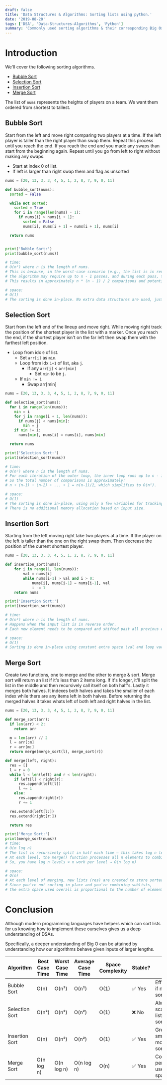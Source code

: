```yaml
---
draft: false
title: 'Data Structures & Algorithms: Sorting lists using python.'
date: '2019-08-20'
tags: ['DSA', 'Data-Structures-Algorithms', 'Python']
summary: 'Commonly used sorting algorithms & their corresponding Big Os. Develop a better intuition on DSAs by examining canonical sorting algorithms in Python.'
---
```


# Introduction

We'll cover the following sorting algorithms.

- [Bubble Sort](#bubble-sort)
- [Selection Sort](#selection-sort)
- [Insertion Sort](#insertion-sort)
- [Merge Sort](#merge-sort)

The list of `nums` represents the heights of players on a team. We want them ordered from shortest to tallest.

## Bubble Sort

Start from the left and move right comparing two players at a time. If the left player is taller than the right player than swap them.
Repeat this process until you reach the end. If you reach the end and you made any swaps than start from the beginning again.
Repeat until you go from left to right without making any swaps.

- Start at index 0 of list.
- If left is larger than right swap them and flag as unsorted

```python
nums = [20, 13, 3, 3, 4, 5, 1, 2, 8, 7, 9, 0, 11]

def bubble_sort(nums):
  sorted = False

  while not sorted:
    sorted = True
    for i in range(len(nums) - 1):
      if nums[i] > nums[i + 1]:
        sorted = False
        nums[i], nums[i + 1] = nums[i + 1], nums[i]

  return nums


print('Bubble Sort:')
print(bubble_sort(nums))

# time:
# O(n²) where n is the length of nums.
# This is because, in the worst-case scenario (e.g., the list is in reverse order),
# the algorithm may require up to n - 1 passes, and during each pass, the inner loop may run up to n - 1 times.
# This results in approximately n * (n - 1) / 2 comparisons and potential swaps, which simplifies to O(n²).

# space:
# O(1)
# The sorting is done in-place. No extra data structures are used, just a few variables.
```

## Selection Sort

Start from the left end of the lineup and move right. While moving right track the position of the shortest player in the list with a marker.
Once you reach the end, if the shortest player isn't on the far left then swap them with the farthest left position.

- Loop from idx `0` of list.
  - Set `arr[i]` as `min`.
  - Loop from idx `i+1` of list, aka `j`.
    - If any `arr[j]` < `arr[min]`
      - Set `min` to be `j`.
  - If `min != i`
    - Swap arr[min]

```python
nums = [20, 13, 3, 3, 4, 5, 1, 2, 8, 7, 9, 0, 11]

def selection_sort(nums):
  for i in range(len(nums)):
    min = i
    for j in range(i + 1, len(nums)):
      if nums[j] < nums[min]:
        min = j
    if min != i:
      nums[min], nums[i] = nums[i], nums[min]

  return nums

print('Selection Sort:')
print(selection_sort(nums))

# time:
# O(n²) where n is the length of nums.
# For each iteration of the outer loop, the inner loop runs up to n - i - 1 times to find the minimum.
# So the total number of comparisons is approximately:
# n + (n-1) + (n-2) + ... + 1 = n(n-1)/2, which simplifies to O(n²).

# space:
# O(1)
# The sorting is done in-place, using only a few variables for tracking indices (i, j, min).
# There is no additional memory allocation based on input size.
```

## Insertion Sort

Starting from the left moving right take two players at a time. If the player on the left is taller than the one on the right swap them. Then decrease the position of the current shortest player.

```python
nums = [20, 13, 3, 3, 4, 5, 1, 2, 8, 7, 9, 0, 11]

def insertion_sort(nums):
	for i in range(1, len(nums)):
		val = nums[i]
		while nums[i-1] > val and i > 0:
			nums[i], nums[i-1] = nums[i-1], val
			i -= 1
	return nums

print('Insertion Sort:')
print(insertion_sort(nums))

# time:
# O(n²) where n is the length of nums.
# Happens when the input list is in reverse order.
# Each new element needs to be compared and shifted past all previous elements.

# space:
# O(1)
# Sorting is done in-place using constant extra space (val and loop variables).
```

## Merge Sort

Create two functions, one to merge and the other to merge & sort.
Merge sort will return an list if it's less than 2 items long. If it's longer, it'll split the list in the middle and then
recursively call itself on both half's. Lastly it merges both halves. It indexes both halves and takes the smaller of each index while there are any items left in both halves. Before returning the merged halves it takes whats left of both left and right halves in the list.

```python
nums = [20, 13, 3, 3, 4, 5, 1, 2, 8, 7, 9, 0, 11]

def merge_sort(arr):
  if len(arr) < 2:
    return arr

  m = len(arr) // 2
  l = arr[:m]
  r = arr[m:]
  return merge(merge_sort(l), merge_sort(r))

def merge(left, right):
  res = []
  l = r = 0
  while l < len(left) and r < len(right):
    if left[l] < right[r]:
      res.append(left[l])
      l += 1
    else:
      res.append(right[r])
      r += 1

  res.extend(left[l:])
  res.extend(right[r:])

  return res

print('Merge Sort:')
print(merge_sort(nums))
# time:
# O(n log n)
# The list is recursively split in half each time — this takes log n levels of recursion.
# At each level, the merge() function processes all n elements to combine the sorted halves.
# So, you have log n levels × n work per level ⇒ O(n log n)

# space:
# O(n)
# At each level of merging, new lists (res) are created to store sorted results.
# Since you're not sorting in place and you're combining sublists,
# the extra space used overall is proportional to the number of elements — O(n).
```

# Conclusion

Although modern programming languages have helpers which can sort lists for us knowing how to implement these ourselves
gives us a deep understanding of DSAs.

Specifically, a deeper understanding of Big O can be attained by understanding how our algorithms behave given inputs of larger lengths.

| Algorithm      | Best Case Time | Worst Case Time | Average Case Time | Space Complexity | Stable? | Notes                                      |
| -------------- | -------------- | --------------- | ----------------- | ---------------- | ------- | ------------------------------------------ |
| Bubble Sort    | O(n)           | O(n²)           | O(n²)             | O(1)             | ✅ Yes  | Efficient only if nearly sorted            |
| Selection Sort | O(n²)          | O(n²)           | O(n²)             | O(1)             | ❌ No   | Always scans the full list, even if sorted |
| Insertion Sort | O(n)           | O(n²)           | O(n²)             | O(1)             | ✅ Yes  | Great for small or mostly-sorted lists     |
| Merge Sort     | O(n log n)     | O(n log n)      | O(n log n)        | O(n)             | ✅ Yes  | Consistent performance, uses extra space   |
